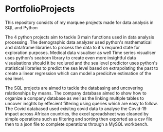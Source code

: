 # PortfolioProjects
This repository consists of my marquee projects made for data analysis in SQL and Python

The 4 python projects aim to tackle 3 main functions used in data analysis processing. The demographic data analyzer used python's mathematical and dataframe libraries to process the data to it's reqiured state for exploration purposes. Medical data visualiser as well Time series visualiser uses python's seaborn library to create even more insightful data visualsations should it be reqiured and the sea level predictor uses python's statistical libraries to predict the sea level based on extrapolating the past to create a linear regression which can model a predicitve estimation of the sea level.

The SQL projects are aimed to tackle the databasing and uncovering relationships by means. The company database aimed to show how to organize a company database as well as the linking multiple tables to uncover insghts by effecient filtering using queries which are easy to follow. The Covid databased used exisitng covid data to analyse the Covid-19 impact across African countries, the excel spreadsheet was cleaned by simple operations such as filtering and sorting then exported as a csv file then to a json file to complete operations through a MySQL workbench.
